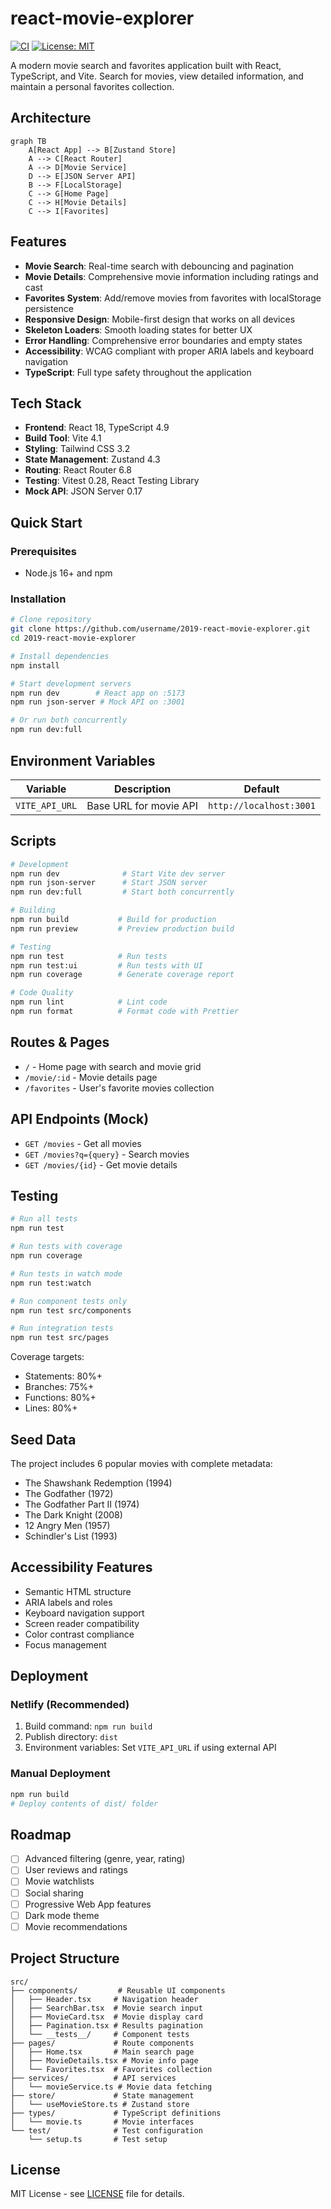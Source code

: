 # react-movie-explorer

[![CI](https://github.com/username/2019-react-movie-explorer/actions/workflows/ci.yml/badge.svg)](https://github.com/username/2019-react-movie-explorer/actions)
[![License: MIT](https://img.shields.io/badge/License-MIT-yellow.svg)](https://opensource.org/licenses/MIT)

A modern movie search and favorites application built with React, TypeScript, and Vite. Search for movies, view detailed information, and maintain a personal favorites collection.

## Architecture

```mermaid
graph TB
    A[React App] --> B[Zustand Store]
    A --> C[React Router]
    A --> D[Movie Service]
    D --> E[JSON Server API]
    B --> F[LocalStorage]
    C --> G[Home Page]
    C --> H[Movie Details]
    C --> I[Favorites]
```

## Features

- **Movie Search**: Real-time search with debouncing and pagination
- **Movie Details**: Comprehensive movie information including ratings and cast
- **Favorites System**: Add/remove movies from favorites with localStorage persistence
- **Responsive Design**: Mobile-first design that works on all devices
- **Skeleton Loaders**: Smooth loading states for better UX
- **Error Handling**: Comprehensive error boundaries and empty states
- **Accessibility**: WCAG compliant with proper ARIA labels and keyboard navigation
- **TypeScript**: Full type safety throughout the application

## Tech Stack

- **Frontend**: React 18, TypeScript 4.9
- **Build Tool**: Vite 4.1
- **Styling**: Tailwind CSS 3.2
- **State Management**: Zustand 4.3
- **Routing**: React Router 6.8
- **Testing**: Vitest 0.28, React Testing Library
- **Mock API**: JSON Server 0.17

## Quick Start

### Prerequisites

- Node.js 16+ and npm

### Installation

```bash
# Clone repository
git clone https://github.com/username/2019-react-movie-explorer.git
cd 2019-react-movie-explorer

# Install dependencies
npm install

# Start development servers
npm run dev        # React app on :5173
npm run json-server # Mock API on :3001

# Or run both concurrently
npm run dev:full
```

## Environment Variables

| Variable | Description | Default |
|----------|-------------|---------|
| `VITE_API_URL` | Base URL for movie API | `http://localhost:3001` |

## Scripts

```bash
# Development
npm run dev              # Start Vite dev server
npm run json-server      # Start JSON server
npm run dev:full         # Start both concurrently

# Building
npm run build           # Build for production
npm run preview         # Preview production build

# Testing
npm run test            # Run tests
npm run test:ui         # Run tests with UI
npm run coverage        # Generate coverage report

# Code Quality
npm run lint            # Lint code
npm run format          # Format code with Prettier
```

## Routes & Pages

- `/` - Home page with search and movie grid
- `/movie/:id` - Movie details page
- `/favorites` - User's favorite movies collection

## API Endpoints (Mock)

- `GET /movies` - Get all movies
- `GET /movies?q={query}` - Search movies
- `GET /movies/{id}` - Get movie details

## Testing

```bash
# Run all tests
npm run test

# Run tests with coverage
npm run coverage

# Run tests in watch mode
npm run test:watch

# Run component tests only
npm run test src/components

# Run integration tests
npm run test src/pages
```

Coverage targets:
- Statements: 80%+
- Branches: 75%+
- Functions: 80%+
- Lines: 80%+

## Seed Data

The project includes 6 popular movies with complete metadata:
- The Shawshank Redemption (1994)
- The Godfather (1972)
- The Godfather Part II (1974)
- The Dark Knight (2008)
- 12 Angry Men (1957)
- Schindler's List (1993)

## Accessibility Features

- Semantic HTML structure
- ARIA labels and roles
- Keyboard navigation support
- Screen reader compatibility
- Color contrast compliance
- Focus management

## Deployment

### Netlify (Recommended)

1. Build command: `npm run build`
2. Publish directory: `dist`
3. Environment variables: Set `VITE_API_URL` if using external API

### Manual Deployment

```bash
npm run build
# Deploy contents of dist/ folder
```

## Roadmap

- [ ] Advanced filtering (genre, year, rating)
- [ ] User reviews and ratings
- [ ] Movie watchlists
- [ ] Social sharing
- [ ] Progressive Web App features
- [ ] Dark mode theme
- [ ] Movie recommendations

## Project Structure

```
src/
├── components/         # Reusable UI components
│   ├── Header.tsx     # Navigation header
│   ├── SearchBar.tsx  # Movie search input
│   ├── MovieCard.tsx  # Movie display card
│   ├── Pagination.tsx # Results pagination
│   └── __tests__/     # Component tests
├── pages/             # Route components
│   ├── Home.tsx       # Main search page
│   ├── MovieDetails.tsx # Movie info page
│   └── Favorites.tsx  # Favorites collection
├── services/          # API services
│   └── movieService.ts # Movie data fetching
├── store/             # State management
│   └── useMovieStore.ts # Zustand store
├── types/             # TypeScript definitions
│   └── movie.ts       # Movie interfaces
└── test/              # Test configuration
    └── setup.ts       # Test setup
```

## License

MIT License - see [LICENSE](LICENSE) file for details.
